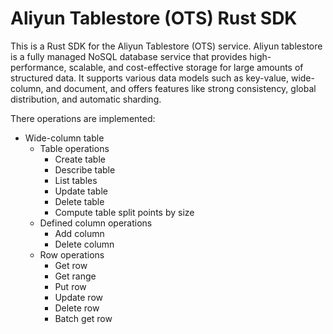 # Aliyun Tablestore (OTS) Rust SDK

This is a Rust SDK for the Aliyun Tablestore (OTS) service. Aliyun tablestore is a fully managed NoSQL database service that provides high-performance, scalable, and cost-effective storage for large amounts of structured data. It supports various data models such as key-value, wide-column, and document, and offers features like strong consistency, global distribution, and automatic sharding.

There operations are implemented:

- Wide-column table
  - Table operations
    - Create table
    - Describe table
    - List tables
    - Update table
    - Delete table
    - Compute table split points by size
  - Defined column operations
    - Add column
    - Delete column
  - Row operations
    - Get row
    - Get range
    - Put row
    - Update row
    - Delete row
    - Batch get row
